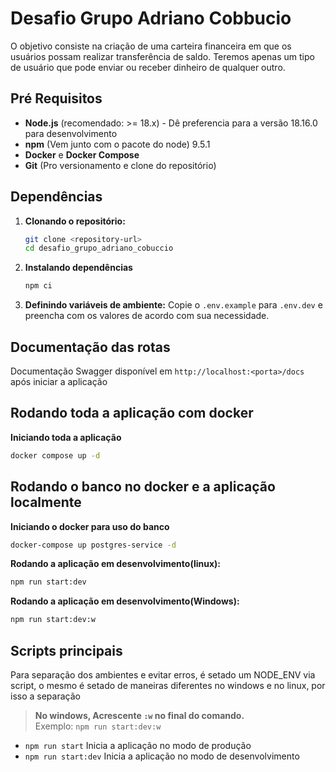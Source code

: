 # Desafio Grupo Adriano Cobbucio

O objetivo consiste na criação de uma carteira financeira em que os usuários possam realizar
transferência de saldo.
Teremos apenas um tipo de usuário que pode enviar ou receber dinheiro de qualquer outro.

## Pré Requisitos

- **Node.js** (recomendado: >= 18.x) - Dê preferencia para a versão 18.16.0 para desenvolvimento
- **npm** (Vem junto com o pacote do node) 9.5.1
- **Docker** e **Docker Compose**
- **Git** (Pro versionamento e clone do repositório)

## Dependências

1. **Clonando o repositório:**

    ```bash
    git clone <repository-url>
    cd desafio_grupo_adriano_cobuccio
    ```

2. **Instalando dependências**

    ```bash
    npm ci
    ```

3. **Definindo variáveis de ambiente:**
   Copie o `.env.example` para `.env.dev` e preencha com os valores de acordo com sua necessidade.

## Documentação das rotas
Documentação Swagger disponível em `http://localhost:<porta>/docs` após iniciar a aplicação

## Rodando toda a aplicação com docker

**Iniciando toda a aplicação**
```bash
docker compose up -d
```

## Rodando o banco no docker e a aplicação localmente

**Iniciando o docker para uso do banco**
```bash
docker-compose up postgres-service -d
```


**Rodando a aplicação em desenvolvimento(linux):**
```bash
npm run start:dev
```

**Rodando a aplicação em desenvolvimento(Windows):**
```bash
npm run start:dev:w
```

## Scripts principais
Para separação dos ambientes e evitar erros, é setado um NODE_ENV via script, o mesmo é setado de maneiras diferentes no windows e no linux, por isso a separação
> **No windows, Acrescente `:w` no final do comando.**  
> Exemplo: `npm run start:dev:w`

- `npm run start` Inicia a aplicação no modo de produção
- `npm run start:dev` Inicia a aplicação no modo de desenvolvimento


